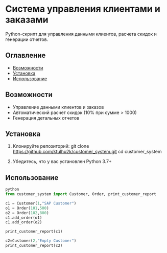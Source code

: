 # Система управления клиентами и заказами

Python-скрипт для управления данными клиентов, расчета скидок и генерации отчетов.

##  Оглавление

- [Возможности](#-возможности)
- [Установка](#-установка)
- [Использование](#-использование)

##  Возможности

-  Управление данными клиентов и заказов
-  Автоматический расчет скидок (10% при сумме > 1000)
-  Генерация детальных отчетов


##  Установка

1. Клонируйте репозиторий:
   git clone https://github.com/ktulhu2k/customer_system.git
cd customer_system

2. Убедитесь, что у вас установлен Python 3.7+

##  Использование
```python
python
from customer_system import Customer, Order, print_customer_report

c1 = Customer(1,"SAP Customer")
o1 = Order(101,500)
o2 = Order(102,800)
c1.add_order(o1)
c1.add_order(o2)

print_customer_report(c1)

c2=Customer(2,"Empty Customer")
print_customer_report(c2)
```

